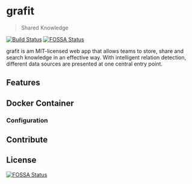 # grafit

> Shared Knowledge

[![Build Status](https://travis-ci.com/grafit-io/grafit.svg?branch=master)](https://travis-ci.com/grafit-io/grafit) 
[![FOSSA Status](https://app.fossa.io/api/projects/git%2Bgithub.com%2Fgrafit-io%2Fgrafit.svg?type=shield)](https://app.fossa.io/projects/git%2Bgithub.com%2Fgrafit-io%2Fgrafit?ref=badge_shield)

grafit is am MIT-licensed web app that allows teams to store, share and search knowledge in an effective way. With intelligent relation detection, different data sources are presented at one central entry point.

## Features

## Docker Container

### Configuration

## Contribute

## License

[![FOSSA Status](https://app.fossa.io/api/projects/git%2Bgithub.com%2Fgrafit-io%2Fgrafit.svg?type=large)](https://app.fossa.io/projects/git%2Bgithub.com%2Fgrafit-io%2Fgrafit?ref=badge_large)
